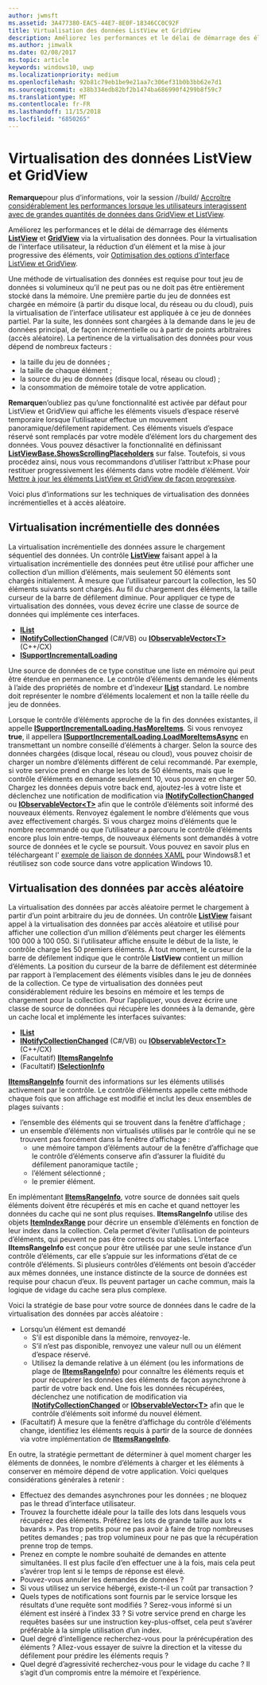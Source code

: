 ```yaml
---
author: jwmsft
ms.assetid: 3A477380-EAC5-44E7-8E0F-18346CC0C92F
title: Virtualisation des données ListView et GridView
description: Améliorez les performances et le délai de démarrage des éléments ListView et GridView via la virtualisation des données.
ms.author: jimwalk
ms.date: 02/08/2017
ms.topic: article
keywords: windows10, uwp
ms.localizationpriority: medium
ms.openlocfilehash: 92b81c79eb1be9e21aa7c306ef31b0b3bb62e7d1
ms.sourcegitcommit: e38b334edb82bf2b1474ba686990f4299b8f59c7
ms.translationtype: MT
ms.contentlocale: fr-FR
ms.lasthandoff: 11/15/2018
ms.locfileid: "6850265"
---
```

# <a name="listview-and-gridview-data-virtualization"></a>Virtualisation des données ListView et GridView


**Remarque**pour plus d’informations, voir la session //build/ [Accroître considérablement les performances lorsque les utilisateurs interagissent avec de grandes quantités de données dans GridView et ListView](https://channel9.msdn.com/Events/Build/2013/3-158).

Améliorez les performances et le délai de démarrage des éléments [**ListView**](https://msdn.microsoft.com/library/windows/apps/BR242878) et [**GridView**](https://msdn.microsoft.com/library/windows/apps/BR242705) via la virtualisation des données. Pour la virtualisation de l’interface utilisateur, la réduction d’un élément et la mise à jour progressive des éléments, voir [Optimisation des options d’interface ListView et GridView](optimize-gridview-and-listview.md).

Une méthode de virtualisation des données est requise pour tout jeu de données si volumineux qu’il ne peut pas ou ne doit pas être entièrement stocké dans la mémoire. Une première partie du jeu de données est chargée en mémoire (à partir du disque local, du réseau ou du cloud), puis la virtualisation de l’interface utilisateur est appliquée à ce jeu de données partiel. Par la suite, les données sont chargées à la demande dans le jeu de données principal, de façon incrémentielle ou à partir de points arbitraires (accès aléatoire). La pertinence de la virtualisation des données pour vous dépend de nombreux facteurs :

-   la taille du jeu de données ;
-   la taille de chaque élément ;
-   la source du jeu de données (disque local, réseau ou cloud) ;
-   la consommation de mémoire totale de votre application.

**Remarque**n’oubliez pas qu’une fonctionnalité est activée par défaut pour ListView et GridView qui affiche les éléments visuels d’espace réservé temporaire lorsque l’utilisateur effectue un mouvement panoramique/défilement rapidement. Ces éléments visuels d’espace réservé sont remplacés par votre modèle d’élément lors du chargement des données. Vous pouvez désactiver la fonctionnalité en définissant [**ListViewBase.ShowsScrollingPlaceholders**](https://msdn.microsoft.com/library/windows/apps/windows.ui.xaml.controls.listviewbase.showsscrollingplaceholders) sur false. Toutefois, si vous procédez ainsi, nous vous recommandons d’utiliser l’attribut x:Phase pour restituer progressivement les éléments dans votre modèle d’élément. Voir [Mettre à jour les éléments ListView et GridView de façon progressive](optimize-gridview-and-listview.md#update-items-incrementally).

Voici plus d’informations sur les techniques de virtualisation des données incrémentielles et à accès aléatoire.

## <a name="incremental-data-virtualization"></a>Virtualisation incrémentielle des données

La virtualisation incrémentielle des données assure le chargement séquentiel des données. Un contrôle [**ListView**](https://msdn.microsoft.com/library/windows/apps/BR242878) faisant appel à la virtualisation incrémentielle des données peut être utilisé pour afficher une collection d’un million d’éléments, mais seulement 50 éléments sont chargés initialement. À mesure que l’utilisateur parcourt la collection, les 50 éléments suivants sont chargés. Au fil du chargement des éléments, la taille curseur de la barre de défilement diminue. Pour appliquer ce type de virtualisation des données, vous devez écrire une classe de source de données qui implémente ces interfaces.

-   [**IList**](https://msdn.microsoft.com/library/windows/apps/xaml/system.collections.ilist.aspx)
-   [**INotifyCollectionChanged**](https://msdn.microsoft.com/library/windows/apps/xaml/system.collections.specialized.inotifycollectionchanged.aspx) (C#/VB) ou [**IObservableVector&lt;T&gt;**](https://msdn.microsoft.com/library/windows/apps/BR226052) (C++/CX)
-   [**ISupportIncrementalLoading**](https://msdn.microsoft.com/library/windows/apps/Hh701916)

Une source de données de ce type constitue une liste en mémoire qui peut être étendue en permanence. Le contrôle d’éléments demande les éléments à l’aide des propriétés de nombre et d’indexeur [**IList**](https://msdn.microsoft.com/library/windows/apps/xaml/system.collections.ilist.aspx) standard. Le nombre doit représenter le nombre d’éléments localement et non la taille réelle du jeu de données.

Lorsque le contrôle d’éléments approche de la fin des données existantes, il appelle [**ISupportIncrementalLoading.HasMoreItems**](https://msdn.microsoft.com/library/windows/apps/windows.ui.xaml.data.isupportincrementalloading.hasmoreitems). Si vous renvoyez **true**, il appellera [**ISupportIncrementalLoading.LoadMoreItemsAsync**](https://msdn.microsoft.com/library/windows/apps/windows.ui.xaml.data.isupportincrementalloading.loadmoreitemsasync) en transmettant un nombre conseillé d’éléments à charger. Selon la source des données chargées (disque local, réseau ou cloud), vous pouvez choisir de charger un nombre d’éléments différent de celui recommandé. Par exemple, si votre service prend en charge les lots de 50 éléments, mais que le contrôle d’éléments en demande seulement 10, vous pouvez en charger 50. Chargez les données depuis votre back end, ajoutez-les à votre liste et déclenchez une notification de modification via [**INotifyCollectionChanged**](https://msdn.microsoft.com/library/windows/apps/xaml/system.collections.specialized.inotifycollectionchanged.aspx) ou [**IObservableVector&lt;T&gt;**](https://msdn.microsoft.com/library/windows/apps/BR226052) afin que le contrôle d’éléments soit informé des nouveaux éléments. Renvoyez également le nombre d’éléments que vous avez effectivement chargés. Si vous chargez moins d’éléments que le nombre recommandé ou que l’utilisateur a parcouru le contrôle d’éléments encore plus loin entre-temps, de nouveaux éléments sont demandés à votre source de données et le cycle se poursuit. Vous pouvez en savoir plus en téléchargeant l' [exemple de liaison de données XAML](https://code.msdn.microsoft.com/windowsapps/Data-Binding-7b1d67b5) pour Windows8.1 et réutilisez son code source dans votre application Windows 10.

## <a name="random-access-data-virtualization"></a>Virtualisation des données par accès aléatoire

La virtualisation des données par accès aléatoire permet le chargement à partir d’un point arbitraire du jeu de données. Un contrôle [**ListView**](https://msdn.microsoft.com/library/windows/apps/BR242878) faisant appel à la virtualisation des données par accès aléatoire et utilisé pour afficher une collection d’un million d’éléments peut charger les éléments 100 000 à 100 050. Si l’utilisateur affiche ensuite le début de la liste, le contrôle charge les 50 premiers éléments. À tout moment, le curseur de la barre de défilement indique que le contrôle **ListView** contient un million d’éléments. La position du curseur de la barre de défilement est déterminée par rapport à l’emplacement des éléments visibles dans le jeu de données de la collection. Ce type de virtualisation des données peut considérablement réduire les besoins en mémoire et les temps de chargement pour la collection. Pour l’appliquer, vous devez écrire une classe de source de données qui récupère les données à la demande, gère un cache local et implémente les interfaces suivantes:

-   [**IList**](https://msdn.microsoft.com/library/windows/apps/xaml/system.collections.ilist.aspx)
-   [**INotifyCollectionChanged**](https://msdn.microsoft.com/library/windows/apps/xaml/system.collections.specialized.inotifycollectionchanged.aspx) (C#/VB) ou [**IObservableVector&lt;T&gt;**](https://msdn.microsoft.com/library/windows/apps/BR226052) (C++/CX)
-   (Facultatif) [**IItemsRangeInfo**](https://msdn.microsoft.com/library/windows/apps/Dn877070)
-   (Facultatif) [**ISelectionInfo**](https://msdn.microsoft.com/library/windows/apps/Dn877074)

[**IItemsRangeInfo**](https://msdn.microsoft.com/library/windows/apps/Dn877070) fournit des informations sur les éléments utilisés activement par le contrôle. Le contrôle d’éléments appelle cette méthode chaque fois que son affichage est modifié et inclut les deux ensembles de plages suivants :

-   l’ensemble des éléments qui se trouvent dans la fenêtre d’affichage ;
-   un ensemble d’éléments non virtualisés utilisés par le contrôle qui ne se trouvent pas forcément dans la fenêtre d’affichage :
    -   une mémoire tampon d’éléments autour de la fenêtre d’affichage que le contrôle d’éléments conserve afin d’assurer la fluidité du défilement panoramique tactile ;
    -   l’élément sélectionné ;
    -   le premier élément.

En implémentant [**IItemsRangeInfo**](https://msdn.microsoft.com/library/windows/apps/Dn877070), votre source de données sait quels éléments doivent être récupérés et mis en cache et quand nettoyer les données du cache qui ne sont plus requises. **IItemsRangeInfo** utilise des objets [**ItemIndexRange**](https://msdn.microsoft.com/library/windows/apps/Dn877081) pour décrire un ensemble d’éléments en fonction de leur index dans la collection. Cela permet d’éviter l’utilisation de pointeurs d’éléments, qui peuvent ne pas être corrects ou stables. L’interface **IItemsRangeInfo** est conçue pour être utilisée par une seule instance d’un contrôle d’éléments, car elle s’appuie sur les informations d’état de ce contrôle d’éléments. Si plusieurs contrôles d’éléments ont besoin d’accéder aux mêmes données, une instance distincte de la source de données est requise pour chacun d’eux. Ils peuvent partager un cache commun, mais la logique de vidage du cache sera plus complexe.

Voici la stratégie de base pour votre source de données dans le cadre de la virtualisation des données par accès aléatoire :

-   Lorsqu’un élément est demandé
    -   S’il est disponible dans la mémoire, renvoyez-le.
    -   S’il n’est pas disponible, renvoyez une valeur null ou un élément d’espace réservé.
    -   Utilisez la demande relative à un élément (ou les informations de plage de [**IItemsRangeInfo**](https://msdn.microsoft.com/library/windows/apps/Dn877070)) pour connaître les éléments requis et pour récupérer les données des éléments de façon asynchrone à partir de votre back end. Une fois les données récupérées, déclenchez une notification de modification via [**INotifyCollectionChanged**](https://msdn.microsoft.com/library/windows/apps/xaml/system.collections.specialized.inotifycollectionchanged.aspx) or [**IObservableVector&lt;T&gt;**](https://msdn.microsoft.com/library/windows/apps/BR226052) afin que le contrôle d’éléments soit informé du nouvel élément.
-   (Facultatif) À mesure que la fenêtre d’affichage du contrôle d’éléments change, identifiez les éléments requis à partir de la source de données via votre implémentation de [**IItemsRangeInfo**](https://msdn.microsoft.com/library/windows/apps/Dn877070).

En outre, la stratégie permettant de déterminer à quel moment charger les éléments de données, le nombre d’éléments à charger et les éléments à conserver en mémoire dépend de votre application. Voici quelques considérations générales à retenir :

-   Effectuez des demandes asynchrones pour les données ; ne bloquez pas le thread d’interface utilisateur.
-   Trouvez la fourchette idéale pour la taille des lots dans lesquels vous récupérez des éléments. Préférez les lots de grande taille aux lots « bavards ». Pas trop petits pour ne pas avoir à faire de trop nombreuses petites demandes ; pas trop volumineux pour ne pas que la récupération prenne trop de temps.
-   Prenez en compte le nombre souhaité de demandes en attente simultanées. Il est plus facile d’en effectuer une à la fois, mais cela peut s’avérer trop lent si le temps de réponse est élevé.
-   Pouvez-vous annuler les demandes de données ?
-   Si vous utilisez un service hébergé, existe-t-il un coût par transaction ?
-   Quels types de notifications sont fournis par le service lorsque les résultats d’une requête sont modifiés ? Serez-vous informé si un élément est inséré à l’index 33 ? Si votre service prend en charge les requêtes basées sur une instruction key-plus-offset, cela peut s’avérer préférable à la simple utilisation d’un index.
-   Quel degré d’intelligence recherchez-vous pour la prérécupération des éléments ? Allez-vous essayer de suivre la direction et la vitesse du défilement pour prédire les éléments requis ?
-   Quel degré d’agressivité recherchez-vous pour le vidage du cache ? Il s’agit d’un compromis entre la mémoire et l’expérience.




